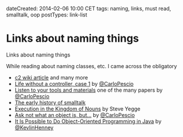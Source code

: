 dateCreated: 2014-02-06 10:00 CET
tags: naming, links, must read, smalltalk, oop
postTypes: link-list

# Links about naming things

Links about naming things

While reading about naming classes, etc. I came across the obligatory
* [c2 wiki article][10] and many more  
* [Life without a controller, case 1][11] by [@CarloPescio]  
* [Listen to your tools and materials][12] one of the many papers by [@CarloPescio]  
* [The early history of smalltalk][13]  
* [Execution in the Kingdom of Nouns][14] by Steve Yegge    
* [Ask not what an object is, but...][15] by [@CarloPescio]  
* [It Is Possible to Do Object-Oriented Programming in Java][16] by [@KevlinHenney]  

[10]: http://c2.com/cgi/wiki?DontNameClassesObjectManagerHandlerOrData
[11]: http://www.carlopescio.com/2012/03/life-without-controller-case-1.html
[@CarloPescio]: https://twitter.com/CarloPescio
[12]: http://www.eptacom.net/pubblicazioni/pub_eng/ListenToYourToolsAndMaterials.pdf
[13]: http://stephane.ducasse.free.fr/FreeBooks/SmalltalkHistoryHOPL.pdf
[14]: http://steve-yegge.blogspot.de/2006/03/execution-in-kingdom-of-nouns.html
[15]: http://www.carlopescio.com/2012/12/ask-not-what-object-is-but.html
[16]: http://www.infoq.com/presentations/It-Is-Possible-to-Do-OOP-in-Java
[@KevlinHenney]: https://twitter.com/KevlinHenney
